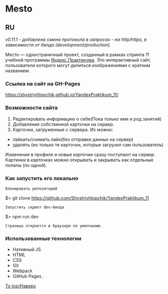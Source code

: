 # Mesto
## RU

_v0.11.1 - добавлена смена протокола в запросах - на http/https, в зависимости от билда (development/production)._

Место &mdash; одностраничный проект, созданный в рамках спринта 11 учебной программы [Яндекс.Практикума](https://praktikum.yandex.ru/profile/web-developer/).
Это интерактивный сайт, пользователи которого могут делиться изображениями с кратким названием.

### Ссылка на сайт на GH-Pages
https://shystriyhlopchik.github.io/YandexPraktikum_11/

### Возможности сайта
1. Редактировать информацию о себе(Пока только имя и род занятий) 
2. Добавление собственной карточки на сервер. 
4. Карточки, загруженные с сервера. Их можно:
  +  лайкать/снимать лайк(без отправки данных на сервер)
  +  удалять (но только те карточки, которые загрузил сам пользователь)


Изменения в профиле и новые карточки сразу поступают на сервер.
Картинки в карточках можно открывать и закрывать как отдельные попапы (по одной).

### Как запустить его локально

    Клонировать репозиторий

$> git clone https://github.com/Shystriyhlopchik/YandexPraktikum_11

    Запустить скрипт dev-билда

$> npm run dev

    Страница откроется в браузере по умолчанию. 

### Использованные технологии
+ Нативный JS
+ HTML
+ CSS
+ Git
+ Webpack
+ GitHub Pages
.

[To top/Наверх](#Mesto)